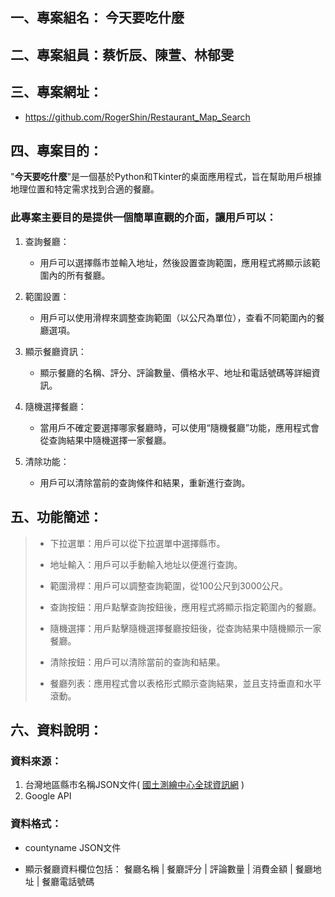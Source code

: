 ## 一、專案組名： 今天要吃什麼

## 二、專案組員：蔡忻辰、陳萱、林郁雯

## 三、專案網址：
* https://github.com/RogerShin/Restaurant_Map_Search

## 四、專案目的：
"**今天要吃什麼**"是一個基於Python和Tkinter的桌面應用程式，旨在幫助用戶根據地理位置和特定需求找到合適的餐廳。
### 此專案主要目的是提供一個簡單直觀的介面，讓用戶可以：

1. 查詢餐廳：

    * 用戶可以選擇縣市並輸入地址，然後設置查詢範圍，應用程式將顯示該範圍內的所有餐廳。
2. 範圍設置：

    * 用戶可以使用滑桿來調整查詢範圍（以公尺為單位），查看不同範圍內的餐廳選項。
3. 顯示餐廳資訊：

    * 顯示餐廳的名稱、評分、評論數量、價格水平、地址和電話號碼等詳細資訊。
4. 隨機選擇餐廳：

    * 當用戶不確定要選擇哪家餐廳時，可以使用“隨機餐廳”功能，應用程式會從查詢結果中隨機選擇一家餐廳。
5. 清除功能：

    * 用戶可以清除當前的查詢條件和結果，重新進行查詢。


## 五、功能簡述：
>* 下拉選單：用戶可以從下拉選單中選擇縣市。
>
>* 地址輸入：用戶可以手動輸入地址以便進行查詢。
>* 範圍滑桿：用戶可以調整查詢範圍，從100公尺到3000公尺。
>* 查詢按鈕：用戶點擊查詢按鈕後，應用程式將顯示指定範圍內的餐廳。
>* 隨機選擇：用戶點擊隨機選擇餐廳按鈕後，從查詢結果中隨機顯示一家餐廳。
>* 清除按鈕：用戶可以清除當前的查詢和結果。
>* 餐廳列表：應用程式會以表格形式顯示查詢結果，並且支持垂直和水平滾動。


## 六、資料說明：

### 資料來源：

1. 台灣地區縣市名稱JSON文件( [國土測繪中心全球資訊網](https://api.nlsc.gov.tw/other/ListCounty) )
2. Google API

### 資料格式：

* countyname JSON文件

* 顯示餐廳資料欄位包括：
餐廳名稱 | 餐廳評分 | 評論數量 | 消費金額 | 餐廳地址 | 餐廳電話號碼
